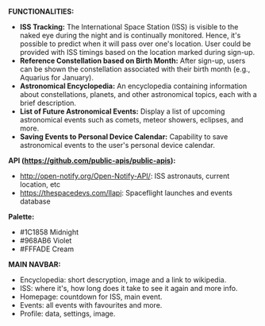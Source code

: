 **FUNCTIONALITIES:**
- **ISS Tracking:** The International Space Station (ISS) is visible to the naked eye during the night and is continually monitored. Hence, it's possible to predict when it will pass over one's location. User could be provided with ISS timings based on the location marked during sign-up.
- **Reference Constellation based on Birth Month:** After sign-up, users can be shown the constellation associated with their birth month (e.g., Aquarius for January).
- **Astronomical Encyclopedia:** An encyclopedia containing information about constellations, planets, and other astronomical topics, each with a brief description.
- **List of Future Astronomical Events:** Display a list of upcoming astronomical events such as comets, meteor showers, eclipses, and more.
- **Saving Events to Personal Device Calendar:** Capability to save astronomical events to the user's personal device calendar.

**API (https://github.com/public-apis/public-apis):**
- http://open-notify.org/Open-Notify-API/: ISS astronauts, current location, etc
- https://thespacedevs.com/llapi: Spaceflight launches and events database

**Palette:**
- #1C1858 Midnight 
- #968AB6 Violet 
- #FFFADE Cream

**MAIN NAVBAR:**
- Encyclopedia: short descryption, image and a link to wikipedia.
- ISS: where it's, how long does it take to see it again and more info.
- Homepage: countdown for ISS, main event.
- Events: all events with favourites and more.
- Profile: data, settings, image.
